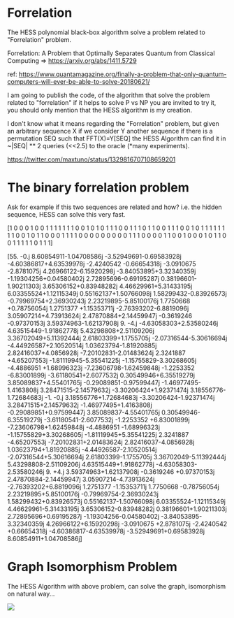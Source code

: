 # Forrelation
The HESS polynomial black-box algorithm solve a problem related to "Forrelation" problem.

Forrelation: A Problem that Optimally Separates Quantum from Classical Computing => https://arxiv.org/abs/1411.5729

ref: https://www.quantamagazine.org/finally-a-problem-that-only-quantum-computers-will-ever-be-able-to-solve-20180621/

I am going to publish the code, of the algorithm that solve the problem related to "forrelation" if it helps to solve P vs NP you are invited to try it, you should only mention that the HESS algorithm is my creation.

I don't know what it means regarding the "Forrelation" problem, but given an arbitrary sequence X if we consider Y another sequence if there is a permutation SEQ such that FFT(X)=Y[SEQ] the HESS Algorithm can find it in ~|SEQ| ** 2 queries (<<2.5) to the oracle (*many experiments).
 
https://twitter.com/maxtuno/status/1329816707108659201

# The binary forrelation problem 

Ask for example if this two sequences are related and how? i.e. the hidden sequence, HESS can solve this very fast.

[1 0 0 0 1 0 0 1 1 1 1 1 1 1 0 0 1 0 1 0 1 1 1 0 0 1 1 1 0 1 1 0 0 1 1 1 0
 0 1 0 1 1 1 1 1 1 1 1 0 0 1 0 1 1 0 0 0 1 1 1 1 0 0 0 0 0 0 0 0 0 1 1 1 0
 0 0 0 1 1 0 0 1 0 0 0 1 0 1 1 0 0 1 1 1 1 1 0 1 1 1]
 
[55.        -0.j          8.60854911-1.04708586j -3.52949691-0.69583928j
 -4.60386817+4.63539978j -2.4240542 -0.66654318j -3.0910675 -2.8781075j
  4.26966122-6.15920298j -3.84053895+3.32340359j -1.19304256+0.04580402j
  2.72895696-0.69195287j  0.38196601-1.90211303j  3.65306152+0.83948282j
  4.46629961+5.31433195j  6.03355524+1.12115349j  0.55162137+1.50766098j
  1.58299432-0.83926573j -0.79969754+2.36930243j  2.23219895-5.85100176j
  1.7750668 +0.78756054j  1.2751377 +1.15353711j -2.76393202-6.8819096j
  3.05907214+4.73913624j  2.47870884+2.14459947j -0.3619246 -0.97370153j
  3.59374963-1.62137908j  9.        -4.j         -4.63058303+2.53580246j
  4.63515449-1.91862778j  5.43298808+2.51109206j  3.36702049+5.11392444j
  2.61803399+1.1755705j  -2.07316544-5.30616694j -4.44926587+2.10520514j
  1.03623794-1.81920885j  2.82416037+4.0856928j  -7.20102831-2.01483624j
  2.3241887 +4.65207553j -1.81119945-5.35541225j -1.15755829-3.30268605j
 -4.4886951 +1.68996323j -7.23606798-1.62459848j -1.2253352 -6.83001899j
 -3.61180541+2.6077532j   0.30549946+6.35519279j  3.85089837+4.55401765j
 -0.29089851-0.97599447j -1.46977495-1.4163808j   3.28471515-2.14579632j
 -3.30206424+1.92371474j  3.18556776-1.72684683j -1.        -0.j
  3.18556776+1.72684683j -3.30206424-1.92371474j  3.28471515+2.14579632j
 -1.46977495+1.4163808j  -0.29089851+0.97599447j  3.85089837-4.55401765j
  0.30549946-6.35519279j -3.61180541-2.6077532j  -1.2253352 +6.83001899j
 -7.23606798+1.62459848j -4.4886951 -1.68996323j -1.15755829+3.30268605j
 -1.81119945+5.35541225j  2.3241887 -4.65207553j -7.20102831+2.01483624j
  2.82416037-4.0856928j   1.03623794+1.81920885j -4.44926587-2.10520514j
 -2.07316544+5.30616694j  2.61803399-1.1755705j   3.36702049-5.11392444j
  5.43298808-2.51109206j  4.63515449+1.91862778j -4.63058303-2.53580246j
  9.        +4.j          3.59374963+1.62137908j -0.3619246 +0.97370153j
  2.47870884-2.14459947j  3.05907214-4.73913624j -2.76393202+6.8819096j
  1.2751377 -1.15353711j  1.7750668 -0.78756054j  2.23219895+5.85100176j
 -0.79969754-2.36930243j  1.58299432+0.83926573j  0.55162137-1.50766098j
  6.03355524-1.12115349j  4.46629961-5.31433195j  3.65306152-0.83948282j
  0.38196601+1.90211303j  2.72895696+0.69195287j -1.19304256-0.04580402j
 -3.84053895-3.32340359j  4.26966122+6.15920298j -3.0910675 +2.8781075j
 -2.4240542 +0.66654318j -4.60386817-4.63539978j -3.52949691+0.69583928j
  8.60854911+1.04708586j]


# Graph Isomorphism Problem
The HESS Algorithm with above problem, can solve the graph, isomorphism on natural way...

<img
  src="https://cr-ss-service.azurewebsites.net/api/ScreenShot?widget=summary&username=maxtuno&badges=2&show-avatar=true&style=--header-bg-color:%23000;--border-radius:10px"/>
